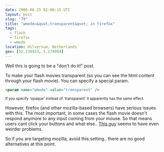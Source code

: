 ```yaml
---
date: 2006-06-25 02:08:15 UTC
layout: post
slug: "79"
title: "wmode=&quot;transparent&quot; in firefox"
tags:
  - flash
  - firefox
  - wmode
location: Hilversum, Netherlands
geo: [52.239453, 5.174994]
---
```


Well this is going to be a "don't do it!" post.

To make your flash movies transparent (so you can see the html content through
your flash movie). You can specify a special param.

```html
<param name="wmode" value="transparent" />
```

<small>If you specify 'opaque' instead of 'transparent' it apparently has the
same effect.</small>

However, firefox (and other mozilla-based browsers) have serious issues with
this. The most important, in some cases the flash movie doesn't respond
anymore to any input coming from your mouse. So that means users cant click
your buttons and what else.. <a href="http://blog.scottgmorgan.com/php/default.php?topicID=170&amp;contentID=739&amp;#114" class="dead-link">This guy</a>
seems to have even weirder problems.

So if you are targeting mozilla, avoid this setting.. there are no good
alternatives at this point.
